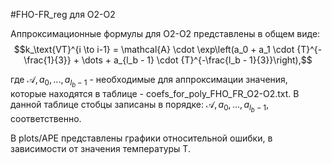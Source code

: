 #FHO-FR_reg для O2-O2

Аппроксимационные формулы для O2-O2 представлены в общем виде:
$$k_\text{VT}^{i \to i-1} = \mathcal{A} \cdot \exp\left(a_0 + a_1 \cdot {T}^{-\frac{1}{3}} + \dots + a_{l_b - 1} \cdot {T}^{-\frac{l_b - 1}{3}}\right),$$

где $\mathcal{A}, a_0, ..., a_{l_b - 1}$ - необходимые для аппроксимации значения, которые находятся в таблице - coefs_for_poly_FHO_FR_O2-O2.txt. В данной таблице стобцы записаны в порядке: $\mathcal{A}, a_0, ..., a_{l_b - 1}$, соответственно.

В plots/APE представлены графики относительной ошибки, в зависимости от значения температуры T.  